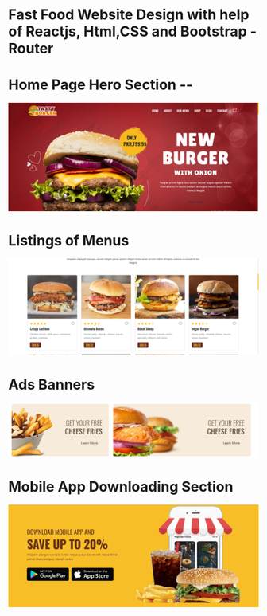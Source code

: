 # Fast Food Website Design with help of Reactjs, Html,CSS and Bootstrap - Router


# Home Page Hero Section --

![alt text](https://github.com/MuhammadShoaib495/Reactjs-Food-Web/blob/a9c5ae3a9a7fe7c706a9cb51e775fda2659ea9b3/html.PNG)


# Listings of Menus

![listingMenus](https://github.com/MuhammadShoaib495/Reactjs-Food-Web/blob/main/html2.PNG)


# Ads Banners
![adsbanner](https://github.com/MuhammadShoaib495/Reactjs-Food-Web/blob/main/html1.PNG)

# Mobile App Downloading Section
![mobileApp](https://github.com/MuhammadShoaib495/Reactjs-Food-Web/blob/main/html3.PNG)

